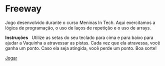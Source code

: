 # Freeway
Jogo desenvolvido durante o curso Meninas In Tech. Aqui exercitamos a lógica de programação, o uso de laços de repetição e o uso de arrays.


**Instruções**
&nbsp;
Utilize as setas do seu teclado para cima e para baixo para ajudar a Vaquinha a atravessar as pistas. Cada vez que ela atravessa, você ganha um ponto. Caso ela seja atingida, você perde um ponto. Boa sorte!

[Jogar](https://jeannads.github.io/freeway-jogo/)
